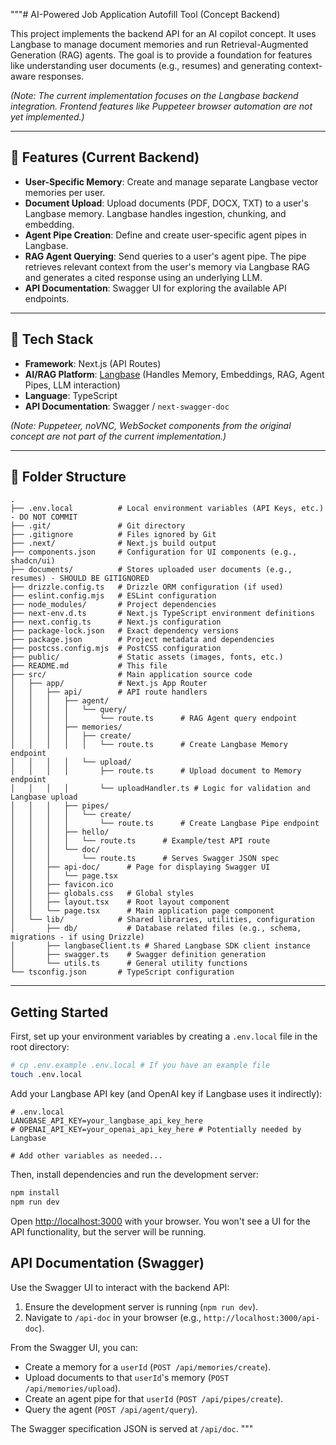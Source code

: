 """# AI-Powered Job Application Autofill Tool (Concept Backend)

This project implements the backend API for an AI copilot concept. It uses Langbase to manage document memories and run Retrieval-Augmented Generation (RAG) agents. The goal is to provide a foundation for features like understanding user documents (e.g., resumes) and generating context-aware responses.

*(Note: The current implementation focuses on the Langbase backend integration. Frontend features like Puppeteer browser automation are not yet implemented.)*

---

## 🎯 Features (Current Backend)

- **User-Specific Memory**: Create and manage separate Langbase vector memories per user.
- **Document Upload**: Upload documents (PDF, DOCX, TXT) to a user's Langbase memory. Langbase handles ingestion, chunking, and embedding.
- **Agent Pipe Creation**: Define and create user-specific agent pipes in Langbase.
- **RAG Agent Querying**: Send queries to a user's agent pipe. The pipe retrieves relevant context from the user's memory via Langbase RAG and generates a cited response using an underlying LLM.
- **API Documentation**: Swagger UI for exploring the available API endpoints.

---

## 🧱 Tech Stack

- **Framework**: Next.js (API Routes)
- **AI/RAG Platform**: [Langbase](https://langbase.com/) (Handles Memory, Embeddings, RAG, Agent Pipes, LLM interaction)
- **Language**: TypeScript
- **API Documentation**: Swagger / `next-swagger-doc`

*(Note: Puppeteer, noVNC, WebSocket components from the original concept are not part of the current implementation.)*

---

## 📁 Folder Structure

```
.
├── .env.local          # Local environment variables (API Keys, etc.) - DO NOT COMMIT
├── .git/               # Git directory
├── .gitignore          # Files ignored by Git
├── .next/              # Next.js build output
├── components.json     # Configuration for UI components (e.g., shadcn/ui)
├── documents/          # Stores uploaded user documents (e.g., resumes) - SHOULD BE GITIGNORED
├── drizzle.config.ts   # Drizzle ORM configuration (if used)
├── eslint.config.mjs   # ESLint configuration
├── node_modules/       # Project dependencies
├── next-env.d.ts       # Next.js TypeScript environment definitions
├── next.config.ts      # Next.js configuration
├── package-lock.json   # Exact dependency versions
├── package.json        # Project metadata and dependencies
├── postcss.config.mjs  # PostCSS configuration
├── public/             # Static assets (images, fonts, etc.)
├── README.md           # This file
├── src/                # Main application source code
│   ├── app/            # Next.js App Router
│   │   ├── api/        # API route handlers
│   │   │   ├── agent/
│   │   │   │   └── query/
│   │   │   │       └── route.ts      # RAG Agent query endpoint
│   │   │   ├── memories/
│   │   │   │   ├── create/
│   │   │   │   │   └── route.ts      # Create Langbase Memory endpoint
│   │   │   │   └── upload/
│   │   │   │       ├── route.ts      # Upload document to Memory endpoint
│   │   │   │       └── uploadHandler.ts # Logic for validation and Langbase upload
│   │   │   ├── pipes/
│   │   │   │   └── create/
│   │   │   │       └── route.ts      # Create Langbase Pipe endpoint
│   │   │   ├── hello/
│   │   │   │   └── route.ts      # Example/test API route
│   │   │   └── doc/
│   │   │       └── route.ts      # Serves Swagger JSON spec
│   │   ├── api-doc/      # Page for displaying Swagger UI
│   │   │   └── page.tsx
│   │   ├── favicon.ico
│   │   ├── globals.css   # Global styles
│   │   ├── layout.tsx    # Root layout component
│   │   └── page.tsx      # Main application page component
│   └── lib/            # Shared libraries, utilities, configuration
│       ├── db/           # Database related files (e.g., schema, migrations - if using Drizzle)
│       ├── langbaseClient.ts # Shared Langbase SDK client instance
│       ├── swagger.ts    # Swagger definition generation
│       └── utils.ts      # General utility functions
└── tsconfig.json       # TypeScript configuration
```

---

## Getting Started

First, set up your environment variables by creating a `.env.local` file in the root directory:

```bash
# cp .env.example .env.local # If you have an example file
touch .env.local
```

Add your Langbase API key (and OpenAI key if Langbase uses it indirectly):

```dotenv
# .env.local
LANGBASE_API_KEY=your_langbase_api_key_here
# OPENAI_API_KEY=your_openai_api_key_here # Potentially needed by Langbase

# Add other variables as needed...
```

Then, install dependencies and run the development server:

```bash
npm install
npm run dev
```

Open [http://localhost:3000](http://localhost:3000) with your browser. You won't see a UI for the API functionality, but the server will be running.

## API Documentation (Swagger)

Use the Swagger UI to interact with the backend API:

1.  Ensure the development server is running (`npm run dev`).
2.  Navigate to `/api-doc` in your browser (e.g., `http://localhost:3000/api-doc`).

From the Swagger UI, you can:
- Create a memory for a `userId` (`POST /api/memories/create`).
- Upload documents to that `userId`'s memory (`POST /api/memories/upload`).
- Create an agent pipe for that `userId` (`POST /api/pipes/create`).
- Query the agent (`POST /api/agent/query`).

The Swagger specification JSON is served at `/api/doc`.
"""


